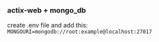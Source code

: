 ### actix-web + mongo_db

create .env file and add this: ```MONGOURI=mongodb://root:example@localhost:27017```